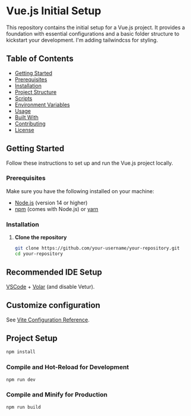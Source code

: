 # Vue.js Initial Setup

This repository contains the initial setup for a Vue.js project. It provides a foundation with essential configurations and a basic folder structure to kickstart your development. I'm adding tailwindcss for styling.

## Table of Contents

- [Getting Started](#getting-started)
- [Prerequisites](#prerequisites)
- [Installation](#installation)
- [Project Structure](#project-structure)
- [Scripts](#scripts)
- [Environment Variables](#environment-variables)
- [Usage](#usage)
- [Built With](#built-with)
- [Contributing](#contributing)
- [License](#license)

## Getting Started

Follow these instructions to set up and run the Vue.js project locally.

### Prerequisites

Make sure you have the following installed on your machine:

- [Node.js](https://nodejs.org/) (version 14 or higher)
- [npm](https://www.npmjs.com/) (comes with Node.js) or [yarn](https://yarnpkg.com/)

### Installation

1. **Clone the repository**

   ```bash
   git clone https://github.com/your-username/your-repository.git
   cd your-repository
   ```

## Recommended IDE Setup

[VSCode](https://code.visualstudio.com/) + [Volar](https://marketplace.visualstudio.com/items?itemName=Vue.volar) (and disable Vetur).

## Customize configuration

See [Vite Configuration Reference](https://vitejs.dev/config/).

## Project Setup

```sh
npm install
```

### Compile and Hot-Reload for Development

```sh
npm run dev
```

### Compile and Minify for Production

```sh
npm run build
```
